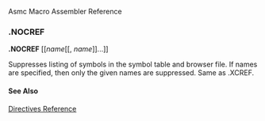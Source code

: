 Asmc Macro Assembler Reference

### .NOCREF

**.NOCREF** [[_name_[[, _name_]]...]]

Suppresses listing of symbols in the symbol table and browser file. If names are specified, then only the given names are suppressed. Same as .XCREF.

#### See Also

[Directives Reference](readme.md)
